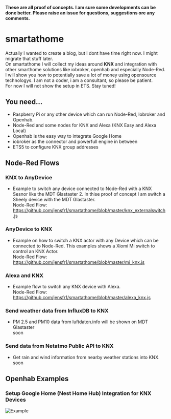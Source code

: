 **These are all proof of concepts. I am sure some developments can be done better. Please raise an issue for questions, suggestions ore any comments.**

# smartathome
Actually I wanted to create a blog, but I dont have time right now. I might migrate that stuff later.<br />
On smartathome I will collect my ideas around **KNX** and integration with other smarthome solutions like iobroker, openhab and especially Node-Red. I will show you how to potentially save a lot of money using opensource technologys. I am not a coder, i am a consultant, so please be patient. <br/> For now I will not show the setup in ETS. 
Stay tuned!

## You need...
* Raspberry Pi or any other device which can run Node-Red, Iobroker and Openhab.
* Node-Red and some nodes for KNX and Alexa (KNX Easy and Alexa Local)
* Openhab is the easy way to integrate Google Home
* iobroker as the connector and powerfull engine in between
* ETS5 to configure KNX group addresses

## Node-Red Flows
### KNX to AnyDevice
* Example to switch any device connected to Node-Red with a KNX Sesnor like the MDT Glastaster 2. In thise proof of concept I am switch a Sheely device with the MDT Glastaster. <br />
Node-Red Flow: <br />
https://github.com/jensfr1/smartathome/blob/master/knx_externalswitch.js

### AnyDevice to KNX
* Example on how to switch a KNX actor with any Device which can be connected to Node-Red. This examples shows a Xiomi Mi switch to control an KNX Actor. <br /> Node-Red Flow: <br />
https://github.com/jensfr1/smartathome/blob/master/mi_knx.js

### Alexa and KNX
* Example flow to switch any KNX device with Alexa.<br />Node-Red Flow: <br />
https://github.com/jensfr1/smartathome/blob/master/alexa_knx.js

### Send weather data from InfluxDB to KNX 
* PM 2.5 and PM10 data from luftdaten.info will be shown on MDT Glastaster <br />
soon

### Send data from Netatmo Public API to KNX
* Get rain and wind information from nearby weather stations into KNX. <br />
soon

## Openhab Examples
### Setup Google Home (Nest Home Hub) Integration for KNX Devices
![Example](img/ghoxme.jpg)

